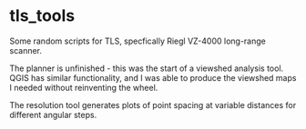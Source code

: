 # tls_tools

Some random scripts for TLS, specfically Riegl VZ-4000 long-range scanner.

The planner is unfinished - this was the start of a viewshed analysis tool.  QGIS has similar functionality, and I was able to produce the viewshed maps I needed without reinventing the wheel.  

The resolution tool generates plots of point spacing at variable distances for different angular steps.
